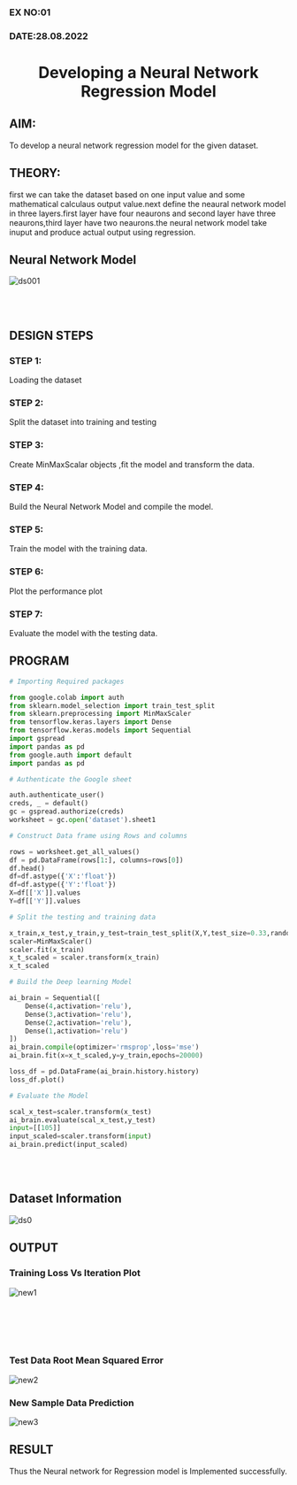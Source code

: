 
### EX NO:01
### DATE:28.08.2022
# <p align="center"> Developing a Neural Network Regression Model</p>


## AIM:

To develop a neural network regression model for the given dataset.

## THEORY:



first we can take the dataset based on one input value and some mathematical calculaus output value.next define the neaural network model in three layers.first layer have four neaurons and second layer have three neaurons,third layer have two neaurons.the neural network model take inuput and produce actual
output using regression.

## Neural Network Model

![ds001](https://user-images.githubusercontent.com/75235334/187081945-b3f6b59b-40bd-4db0-9970-f5d27cf3599d.png)

<br>
<br>

## DESIGN STEPS

### STEP 1:

Loading the dataset

### STEP 2:

Split the dataset into training and testing

### STEP 3:

Create MinMaxScalar objects ,fit the model and transform the data.

### STEP 4:

Build the Neural Network Model and compile the model.

### STEP 5:

Train the model with the training data.

### STEP 6:

Plot the performance plot

### STEP 7:

Evaluate the model with the testing data.

## PROGRAM
```python
# Importing Required packages

from google.colab import auth
from sklearn.model_selection import train_test_split
from sklearn.preprocessing import MinMaxScaler
from tensorflow.keras.layers import Dense
from tensorflow.keras.models import Sequential
import gspread
import pandas as pd
from google.auth import default
import pandas as pd

# Authenticate the Google sheet

auth.authenticate_user()
creds, _ = default()
gc = gspread.authorize(creds)
worksheet = gc.open('dataset').sheet1

# Construct Data frame using Rows and columns

rows = worksheet.get_all_values()
df = pd.DataFrame(rows[1:], columns=rows[0])
df.head()
df=df.astype({'X':'float'})
df=df.astype({'Y':'float'})
X=df[['X']].values
Y=df[['Y']].values

# Split the testing and training data

x_train,x_test,y_train,y_test=train_test_split(X,Y,test_size=0.33,random_state=50)
scaler=MinMaxScaler()
scaler.fit(x_train)
x_t_scaled = scaler.transform(x_train)
x_t_scaled

# Build the Deep learning Model

ai_brain = Sequential([
    Dense(4,activation='relu'),
    Dense(3,activation='relu'),
    Dense(2,activation='relu'),
    Dense(1,activation='relu')
])
ai_brain.compile(optimizer='rmsprop',loss='mse')
ai_brain.fit(x=x_t_scaled,y=y_train,epochs=20000)

loss_df = pd.DataFrame(ai_brain.history.history)
loss_df.plot()

# Evaluate the Model

scal_x_test=scaler.transform(x_test)
ai_brain.evaluate(scal_x_test,y_test)
input=[[105]]
input_scaled=scaler.transform(input)
ai_brain.predict(input_scaled)
```
<br>
<br>

## Dataset Information

![ds0](https://user-images.githubusercontent.com/75235334/187080096-24a543e3-2d05-4a1f-a573-31ea70dce40b.png)


## OUTPUT

### Training Loss Vs Iteration Plot
![new1](https://user-images.githubusercontent.com/75235334/187083231-0814b081-103b-4c9f-a42a-4f8220039eae.png)

<br>
<br>
<br>
<br>

### Test Data Root Mean Squared Error
![new2](https://user-images.githubusercontent.com/75235334/187083238-ef7b27f5-292b-4385-841e-62cfb9840506.png)


### New Sample Data Prediction

![new3](https://user-images.githubusercontent.com/75235334/187083236-7b49cf39-93b0-4bde-b45c-6eb4f3b48625.png)


## RESULT

Thus the Neural network for Regression model is Implemented successfully.

